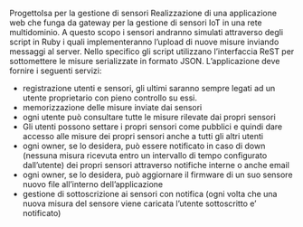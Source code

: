 ProgettoIsa per la gestione di sensori 
Realizzazione di una applicazione web che funga da gateway per la gestione di sensori IoT
in una rete multidominio.
A questo scopo i sensori andranno simulati attraverso degli script in Ruby i quali
implementeranno l’upload di nuove misure inviando messaggi al server.
Nello specifico gli script utilizzano l’interfaccia ReST per sottomettere le misure serializzate in formato JSON.
L’applicazione deve fornire i seguenti servizi:
- registrazione utenti e sensori, gli ultimi saranno sempre legati ad un utente
proprietario con pieno controllo su essi.
- memorizzazione delle misure inviate dai sensori
- ogni utente può consultare tutte le misure rilevate dai propri sensori
- Gli utenti possono settare i propri sensori come pubblici e quindi dare accesso alle
misure dei propri sensori anche a tutti gli altri utenti
- ogni owner, se lo desidera, può essere notificato in caso di down (nessuna misura
ricevuta entro un intervallo di tempo configurato dall’utente) dei propri sensori
attraverso notifiche interne o anche email
- ogni owner, se lo desidera, può aggiornare il firmware di un suo sensore nuovo file
all’interno dell’applicazione
- gestione di sottoscrizione ai sensori con notifica (ogni volta che una nuova misura del
sensore viene caricata l’utente sottoscritto e’ notificato)